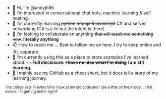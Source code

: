 - 👋 Hi, I’m @andyjh86
- 👀 I’m interested in conversational chat bots, machine learning & self hosting. 
- 🌱 I’m currently learning ~~python~~ ~~nodejs & javascript~~ C# and server networking (C# is a lie but the intent is there)
- 💞️ I’m looking to collaborate on anything ~~that will teach me something new~~. **literally anything**
- 📫 How to reach me ... Best to follow me on here. I try to keep online and IRL separate.
- 💾 I'm currently using this as a place to store examples I've learned about. ~~**Full disclosure: ~~I have no idea what I'm doing~~ I am stil learning.**
- 📝 I mainly use my GitHub as a cheat sheet, but it does tell a story of my learning journey.

<sub>The cringe sets in every time I look at my old code and I die a little on the inside... That means I'm getting better right?</sub>
<!---
andyjh86/andyjh86 is a ✨ special ✨ repository because its `README.md` (this file) appears on your GitHub profile.
You can click the Preview link to take a look at your changes.
--->
